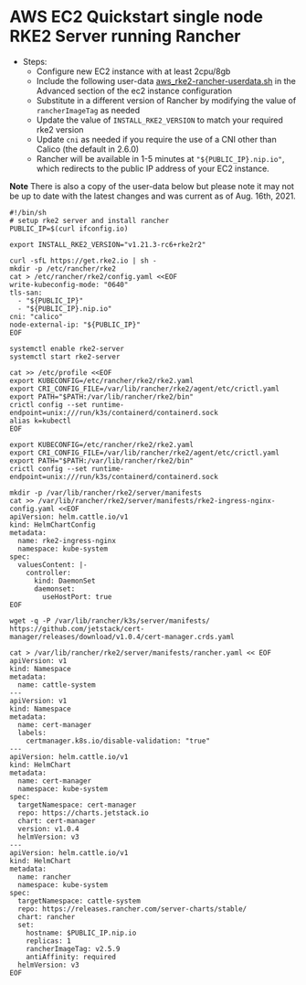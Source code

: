 # AWS EC2 Quickstart single node RKE2 Server running Rancher


- Steps:
  - Configure new EC2 instance with at least 2cpu/8gb 
  - Include the following user-data [aws_rke2-rancher-userdata.sh](https://github.com/rosskirkpat/docs/blob/main/rke2/scripts/aws_rke2-rancher-userdata.sh)
 in the Advanced section of the ec2 instance configuration
  - Substitute in a different version of Rancher by modifying the value of `rancherImageTag` as needed
  - Update the value of `INSTALL_RKE2_VERSION` to match your required rke2 version
  - Update `cni` as needed if you require the use of a CNI other than Calico (the default in 2.6.0)
  - Rancher will be available in 1-5 minutes at `"${PUBLIC_IP}.nip.io"`, which redirects to the public IP address of your EC2 instance.

**Note** There is also a copy of the user-data below but please note it may not be up to date with the latest changes and was current as of Aug. 16th, 2021.

```shell
#!/bin/sh
# setup rke2 server and install rancher
PUBLIC_IP=$(curl ifconfig.io)

export INSTALL_RKE2_VERSION="v1.21.3-rc6+rke2r2"

curl -sfL https://get.rke2.io | sh -
mkdir -p /etc/rancher/rke2
cat > /etc/rancher/rke2/config.yaml <<EOF
write-kubeconfig-mode: "0640"
tls-san:
  - "${PUBLIC_IP}" 
  - "${PUBLIC_IP}.nip.io"
cni: "calico"
node-external-ip: "${PUBLIC_IP}"
EOF

systemctl enable rke2-server
systemctl start rke2-server

cat >> /etc/profile <<EOF
export KUBECONFIG=/etc/rancher/rke2/rke2.yaml
export CRI_CONFIG_FILE=/var/lib/rancher/rke2/agent/etc/crictl.yaml
export PATH="$PATH:/var/lib/rancher/rke2/bin"
crictl config --set runtime-endpoint=unix:///run/k3s/containerd/containerd.sock
alias k=kubectl
EOF

export KUBECONFIG=/etc/rancher/rke2/rke2.yaml
export CRI_CONFIG_FILE=/var/lib/rancher/rke2/agent/etc/crictl.yaml
export PATH="$PATH:/var/lib/rancher/rke2/bin"
crictl config --set runtime-endpoint=unix:///run/k3s/containerd/containerd.sock

mkdir -p /var/lib/rancher/rke2/server/manifests
cat >> /var/lib/rancher/rke2/server/manifests/rke2-ingress-nginx-config.yaml <<EOF
apiVersion: helm.cattle.io/v1
kind: HelmChartConfig
metadata:
  name: rke2-ingress-nginx
  namespace: kube-system
spec:
  valuesContent: |-
    controller:
      kind: DaemonSet
      daemonset:
        useHostPort: true
EOF

wget -q -P /var/lib/rancher/k3s/server/manifests/ https://github.com/jetstack/cert-manager/releases/download/v1.0.4/cert-manager.crds.yaml

cat > /var/lib/rancher/rke2/server/manifests/rancher.yaml << EOF
apiVersion: v1
kind: Namespace
metadata:
  name: cattle-system
---
apiVersion: v1
kind: Namespace
metadata:
  name: cert-manager
  labels:
    certmanager.k8s.io/disable-validation: "true"
---
apiVersion: helm.cattle.io/v1
kind: HelmChart
metadata:
  name: cert-manager
  namespace: kube-system
spec:
  targetNamespace: cert-manager
  repo: https://charts.jetstack.io
  chart: cert-manager
  version: v1.0.4
  helmVersion: v3
---
apiVersion: helm.cattle.io/v1
kind: HelmChart
metadata:
  name: rancher
  namespace: kube-system
spec:
  targetNamespace: cattle-system
  repo: https://releases.rancher.com/server-charts/stable/
  chart: rancher
  set:
    hostname: $PUBLIC_IP.nip.io
    replicas: 1
    rancherImageTag: v2.5.9
    antiAffinity: required
  helmVersion: v3
EOF
```
